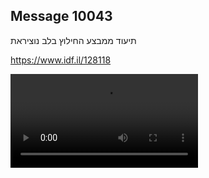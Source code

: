 ## Message 10043

תיעוד ממבצע החילוץ בלב נוציראת

https://www.idf.il/128118

![Video](./10043/10043_media.mp4)
